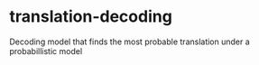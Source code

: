 # translation-decoding
Decoding model that finds the most probable translation under a probabillistic model
